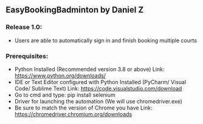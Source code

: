 ## EasyBookingBadminton by Daniel Z

### Release 1.0:
* Users are able to automatically sign in and finish booking multiple courts

### Prerequisites:
* Python Installed (Recommended version 3.8 or above) Link: https://www.python.org/downloads/
* IDE or Text Editor configured with Python Installed (PyCharm/ Visual Code/ Sublime Text) Link: https://code.visualstudio.com/download
* Go to cmd and type: pip install selenium
* Driver for launching the automation (We will use chromedriver.exe)
* Be sure to match the version of Chrome you have Link: https://chromedriver.chromium.org/downloads
